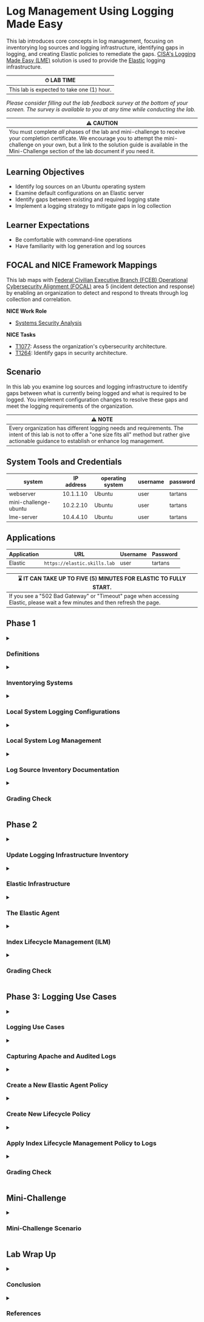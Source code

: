 # Log Management Using Logging Made Easy

This lab introduces core concepts in log management, focusing on inventorying log sources and logging infrastructure, identifying gaps in logging, and creating Elastic policies to remediate the gaps. <a href="https://www.cisa.gov/resources-tools/services/logging-made-easy" target="_blank">CISA's Logging Made Easy (LME)</a> solution is used to provide the <a href="https://www.elastic.co/" target="_blank">Elastic</a> logging infrastructure.

| &#9201; LAB TIME |
|---|
| This lab is expected to take one (1) hour. |

*Please consider filling out the lab feedback survey at the bottom of your screen. The survey is available to you at any time while conducting the lab.*

| &#9888; CAUTION |
|---|
| You must complete _all_ phases of the lab and mini-challenge to receive your completion certificate. We encourage you to attempt the mini-challenge on your own, but a link to the solution guide is available in the Mini-Challenge section of the lab document if you need it. |

## Learning Objectives
- Identify log sources on an Ubuntu operating system
- Examine default configurations on an Elastic server
- Identify gaps between existing and required logging state
- Implement a logging strategy to mitigate gaps in log collection

## Learner Expectations
- Be comfortable with command-line operations
- Have familiarity with log generation and log sources

## FOCAL and NICE Framework Mappings
This lab maps with <a href="https://www.cisa.gov/resources-tools/resources/federal-civilian-executive-branch-fceb-operational-cybersecurity-alignment-focal-plan" target="_blank">Federal Civilian Executive Branch (FCEB) Operational Cybersecurity Alignment (FOCAL)</a> area 5 (incident detection and response) by enabling an organization to detect and respond to threats through log collection and correlation.

**NICE Work Role**
- <a href="https://niccs.cisa.gov/workforce-development/nice-framework" target="_blank">Systems Security Analysis</a>

**NICE Tasks**
- <a href="https://niccs.cisa.gov/workforce-development/nice-framework" target="_blank">T1077</a>: Assess the organization's cybersecurity architecture.
- <a href="https://niccs.cisa.gov/workforce-development/nice-framework" target="_blank">T1264</a>: Identify gaps in security architecture.

<!-- cut -->

## Scenario
In this lab you examine log sources and logging infrastructure to identify gaps between what is currently being logged and what is required to be logged. You implement configuration changes to resolve these gaps and meet the logging requirements of the organization.

| &#9888; NOTE |
|---|
| Every organization has different logging needs and requirements. The intent of this lab is not to offer a "one size fits all" method but rather give actionable guidance to establish or enhance log management. |

## System Tools and Credentials

| system | IP address | operating system |  username | password |
|--------|---------|-----------|----------| ----- |
| webserver | 10.1.1.10 | Ubuntu | user | tartans|
| mini-challenge-ubuntu | 10.2.2.10 | Ubuntu | user | tartans |
| lme-server | 10.4.4.10 | Ubuntu | user | tartans |

## Applications
| Application | URL | Username | Password |
| --- | --- | --- | --- |
| Elastic | `https://elastic.skills.lab` | user | tartans |

| &#8987; IT CAN TAKE UP TO FIVE (5) MINUTES FOR ELASTIC TO FULLY START. |
| --- |
| If you see a "502 Bad Gateway" or "Timeout" page when accessing Elastic, please wait a few minutes and then refresh the page. |

## Phase 1

<details>
<summary>
<h3>Definitions</h3>
</summary>
<p>

- **Log** - a record of events occurring within an organization's computing assets, including physical and virtual platforms, networks, services, and cloud environments. [3]
- **Log Management** - a process for generating, transmitting, storing, accessing, and disposing of log data. [3]
- **Log Source** - a computing asset, such as an operating system, container, application, etc., capable of generating cybersecurity log entries. [3]
- **Log Type** - a description of the purpose and format of the log data.

</p>
</details>

<details>
<summary>
<h3>Inventorying Systems</h3>
</summary>
<p>

1. Open the `webserver` console.

2. (**Webserver**) Open a Terminal by clicking on the Terminal shortcut in the left launcher.

    ![Screenshot of the Ubuntu Desktop launcher. The terminal icon is outlined in orange](./img/Elastic-ClickOnTerminal.png)

3. (**Webserver**, **Terminal**) Since nothing beyond the operating system (Ubuntu) is known, gather some preliminary information to learn more about the system. Do this by typing the following commands and pressing <kbd>Enter</kbd>, one at a time:

    ```bash
    hostname

    hostname -I | awk '{print $1}'

    lsb_release -d

    uname -r
    ```

    Command Breakdown:
    - `hostname` - Prints (displays) the name of the system in the Terminal.
    - `hostname -I | awk '{print $1}'` - The first part of the command, `hostname -I`, returns all IP addresses assigned to the system. The output of that command is sent to the second part of the command using `|`. The command `awk '{print $1}'` prints (displays) to the Terminal the first field from the previous command.
    - `lsb_release -d` - Prints (displays) to the Terminal specific information about the Linux distribution. The `-d` option provides a description of the currently installed distribution.
    - `uname -r` - The `uname` command is used to print (display) system information. Using the `-r` option shows specifically the current kernel release.


    | &#128204; Leave the terminal open. We use it again in a later step. |
    | ---|

4. (**Webserver**) Open Visual Studio Code by clicking on the Visual Studio Code shortcut in the left launcher.

    ![Screenshot of the Ubuntu Desktop launcher. The Visual Studio Code icon is outlined in orange](./img/PH1-04-ClickOnVSCode.png)

5. (**Webserver**, **Visual Studio Code**) In the Menu bar, click **File** > **New Text File** to open a blank text file. Use this text file to record information about the system.

6. (**Webserver**, **Visual Studio Code**) In the file, click **Select a language**.

    ![Screenshot of Visual Studio Code. A new text file is open and the blue hyperlink to "Select a language" is outlined in orange](./img/PH1-06-SelectLanguage.png)

7. (**Webserver**, **Visual Studio Code**) In the Search box, locate **Markdown** and click on it to select.

    ![Screenshot of Visual Studio Code search bar. The text "mark" has been entered to filter results. The filtered result "Markdown (markdown)" is outlined in orange](./img/PH1-07-SelectMarkdown.png)

| &#128736; WHAT IS MARKDOWN? |
|---|
| Markdown is a lightweight markup language used for formatting text. It is widely used for writing documentation because it is easy to read and easy to write. In fact, this guide is written in Markdown! By using symbols to define formatting it provides a simple way to structure text without the need for formatting tools. |

8. (**Webserver**, **Visual Studio Code**)  Create a log source inventory document by copying the outputs from the Terminal into the Markdown file. This is the start of your documentation of the `webserver` system.

    ```markdown
    # System Information
    - **Hostname**: webserver
    - **IP Address**: 10.1.1.10
    - **OS Version**: Ubuntu 20.04.6 LTS
    - **Kernel Version**: 5.15.0-122-generic
    ```

9. (**Webserver**, **Terminal**) Return to the Terminal window. With basic information about the system documented, begin to examine installed services using `systemctl`. Identify active service units by entering the below command. Enter the sudo password `tartans` when prompted.

    ```bash
    sudo systemctl list-unit-files --type=service
    ```

| &#128736; WHAT IS `systemctl`? |
| --- |
| `systemctl` controls `systemd`. Systemd is a system and service manager for Linux operating systems. |

10. (**Webserver**, **Terminal**) Exit the service units display by pressing <kbd>Ctrl</kbd>+<kbd>c</kbd>.

11. (**Webserver**, **Terminal**) What services are part of a base Ubuntu Desktop installation and which are added? To make the installed services easier to review, run the same `systemctl` command. This time use `>` to redirect the output to a text file named "current-services.txt":

    ```bash
    sudo systemctl list-unit-files --type=service > /home/user/Desktop/current-services.txt
    ```

12. (**Webserver**) Open Firefox by clicking on the Firefox shortcut in the left launcher.

    ![Screenshot of the Ubuntu Desktop launcher. The Firefox icon is outlined in orange](./img/Elastic-ClickOnFirefox.png)

13. (**Webserver**, **Firefox**) Browse to `https://skills.hub/lab/files` or click **Hosted Files** from the Skills Hub landing page.

    ![screenshot of the Hosted Files page in Skills Hub.](./img/PH1-skillshub-filedownload.png)

14. (**Webserver**, **Firefox**) Download the file "fresh-os-services.txt" by clicking the file name.

    | &#129513; The "fresh-os-services.txt" file was created by running the same `systemctl` command on an system that just had Ubuntu installed on it. This provides a baseline of services expected as part of a normal installation. In the following steps, we compare these two files. The differences between the two files highlight what services have been added to the `webserver` system. |
    | --- |

15. (**Webserver**, **Terminal**) Return to the Terminal. Use `mv` to move the downloaded file to the Desktop by entering the command:

    ```bash
    mv /home/user/Downloads/fresh-os-services.txt /home/user/Desktop/
    ```

16. (**Webserver**, **Terminal**) Use `diff` to compare the two files by entering the command:

    ```bash
    diff /home/user/Desktop/fresh-os-services.txt /home/user/Desktop/current-services.txt
    ```

| &#128270; WHAT DOES *THAT* COMMAND DO? |
|---|
| Encountered a command you are not familiar with? Linux systems have a built-in reference manual you can access from the Terminal. Simply type `man` followed by the name of the program, utility, or function you want to look up. For example, `man diff` will open the manual page for `diff` and give you information about the command and available options. Not everything has a manual page, but it is a good place to start whenever you have a question about a command. |

17. (**Webserver**, **Terminal**) Review the output. The `<` and `>` operators show if differing content is in the first file or second file. Here a majority of the differing content is present in the "current-services.txt" file and shows what services have been added. They are Apache, Auditd, and Elastic.

    ```bash
    user@webserver:~$ diff /home/user/Desktop/fresh-os-services.txt /home/user/Desktop/current-services.txt
    7a8,11
    > apache-htcacheclean.service                disabled        enabled
    > apache-htcacheclean@.service               disabled        enabled
    > apache2.service                            enabled         enabled
    > apache2@.service                           disabled        enabled
    14a19
    > auditd.service                             enabled         enabled
    52a58,59
    > elastic-agent.service                      enabled         enabled
    > ElasticEndpoint.service                    enabled         enabled
    242c249
    < 239 unit files listed.
    ---
    > 246 unit files listed.
    ```

18. (**Webserver**, **Visual Studio Code** ) Return to your log source inventory document in Visual Studio Code and add:

    ```markdown
    - **Services**: Apache, Auditd, Elastic Agent
    ```

</p>
</details>

<details>
<summary>
<h3>Local System Logging Configurations</h3>
</summary>
<p>

1. (**Webserver**, **Terminal**) Ubuntu uses `rsyslog` for local system logging. Return to the Terminal window and examine the current logging configuration by entering the command:

    ```bash
    cat -n /etc/rsyslog.conf
    ```

| &#128270; INFORMATION |
| --- |
| The `cat` command is short for concatenate. It is a Linux command used for displaying the contents of a file. Adding `-n` or `--number` to the `cat` command will number all output lines. We use it here to make any referenced configurations easier to locate. |

2. (**Webserver**, **Terminal**) Examining the output, take note of the following:
    - There are no configurations in the file for sending the logs to a remote syslog server.
    - On line 6 the comment directs us to `/etc/rsyslog.d/50-default.conf` for the default logging configurations.
    - On line 59 the configuration tells us that the files in `/etc/rsyslog.d/` are included in the `rsyslog` configuration.

    ```conf
    1	# /etc/rsyslog.conf configuration file for rsyslog
    2	#
    3	# For more information install rsyslog-doc and see
    4	# /usr/share/doc/rsyslog-doc/html/configuration/index.html
    5	#
    6	# Default logging rules can be found in /etc/rsyslog.d/50-default.conf
    7
    8
    9	#################
    10	#### MODULES ####
    11	#################
    12
    13	module(load="imuxsock") # provides support for local system logging
    14	#module(load="immark")  # provides --MARK-- message capability
    15
    16	# provides UDP syslog reception
    17	#module(load="imudp")
    18	#input(type="imudp" port="514")
    19
    20	# provides TCP syslog reception
    21	#module(load="imtcp")
    22	#input(type="imtcp" port="514")
    23
    24	# provides kernel logging support and enable non-kernel klog messages
    25	module(load="imklog" permitnonkernelfacility="on")
    26
    27	###########################
    28	#### GLOBAL DIRECTIVES ####
    29	###########################
    30
    31	#
    32	# Use traditional timestamp format.
    33	# To enable high precision timestamps, comment out the following line.
    34	#
    35	$ActionFileDefaultTemplate RSYSLOG_TraditionalFileFormat
    36
    37	# Filter duplicated messages
    38	$RepeatedMsgReduction on
    39
    40	#
    41	# Set the default permissions for all log files.
    42	#
    43	$FileOwner syslog
    44	$FileGroup adm
    45	$FileCreateMode 0640
    46	$DirCreateMode 0755
    47	$Umask 0022
    48	$PrivDropToUser syslog
    49	$PrivDropToGroup syslog
    50
    51	#
    52	# Where to place spool and state files
    53	#
    54	$WorkDirectory /var/spool/rsyslog
    55
    56	#
    57	# Include all config files in /etc/rsyslog.d/
    58	#
    59	$IncludeConfig /etc/rsyslog.d/*.conf
    ```

3. (**Webserver**, **Terminal**) Examine the default logging configuration file by entering the command:

    ```bash
    cat -n /etc/rsyslog.d/50-default.conf
    ```

4. (**Webserver**, **Terminal**) Examining the output, take note of:
    - Line 8, 9, 12, 14, and 23: For the logging enabled, the logs are sending to `/var/log/`. This is the default logging location for Ubuntu. Logs are not stored in another directory based on this configuration.
    - Lines that begin with `#` are commented out meaning those configurations are not currently active in this configuration file.

    ```conf
    1	#  Default rules for rsyslog.
    2	#
    3	#			For more information see rsyslog.conf(5) and /etc/rsyslog.conf
    4
    5	#
    6	# First some standard log files.  Log by facility.
    7	#
    8	auth,authpriv.*			/var/log/auth.log
    9	*.*;auth,authpriv.none		-/var/log/syslog
    10	#cron.*				/var/log/cron.log
    11	#daemon.*			-/var/log/daemon.log
    12	kern.*				-/var/log/kern.log
    13	#lpr.*				-/var/log/lpr.log
    14	mail.*				-/var/log/mail.log
    15	#user.*				-/var/log/user.log
    16
    17	#
    18	# Logging for the mail system.  Split it up so that
    19	# it is easy to write scripts to parse these files.
    20	#
    21	#mail.info			-/var/log/mail.info
    22	#mail.warn			-/var/log/mail.warn
    23	mail.err			/var/log/mail.err
    24
    25	#
    26	# Some "catch-all" log files.
    27	#
    28	#*.=debug;\
    29	#	auth,authpriv.none;\
    30	#	news.none;mail.none	-/var/log/debug
    31	#*.=info;*.=notice;*.=warn;\
    32	#	auth,authpriv.none;\
    33	#	cron,daemon.none;\
    34	#	mail,news.none		-/var/log/messages
    35
    36	#
    37	# Emergencies are sent to everybody logged in.
    38	#
    39	*.emerg				:omusrmsg:*
    40
    41	#
    42	# I like to have messages displayed on the console, but only on a virtual
    43	# console I usually leave idle.
    44	#
    45	#daemon,mail.*;\
    46	#	news.=crit;news.=err;news.=notice;\
    47	#	*.=debug;*.=info;\
    48	#	*.=notice;*.=warn	/dev/tty8
    ```

5. (**Webserver**, **Terminal**) Navigate to the `rsyslog.d` directory by entering the command:

    ```bash
    cd /etc/rsyslog.d/
    ```

6. (**Webserver**, **Terminal**) Check for additional syslog configuration files by using `ls` to list the contents of the directory.

    ```bash
    user@webserver:/etc/rsyslog.d$ ls
    20-ufw.conf  50-default.conf
    ```

7. (**Webserver**, **Terminal**) There are two configuration files in the directory. You examined `50-default.conf`. Now, open the `20-ufw.conf` configuration file by entering the command:

    ```bash
    cat -n 20-ufw.conf
    ```

8. (**Webserver**, **Terminal**) Only line 2 is uncommented. Any kernel messages that contain "UFW" are sent to `/var/log/ufw.log`.

    ```conf
    1	# Log kernel generated UFW log messages to file
    2	:msg,contains,"[UFW " /var/log/ufw.log
    3
    4	# Uncomment the following to stop logging anything that matches the last rule.
    5	# Doing this will stop logging kernel generated UFW log messages to the file
    6	# normally containing kern.* messages (eg, /var/log/kern.log)
    7	#& stop
    ```

| &#128270; WHAT IS UFW? |
|---|
| Uncomplicated Firewall (UFW) is a user-friendly command-line interface for managing iptables firewall rules on Linux systems. It simplifies the process of configuring a system firewall to manage network traffic, enhancing system security. |

9. (**Webserver**, **Terminal**) Navigate to the default Ubuntu logs directory by entering the command:

    ```bash
    cd /var/log/
    ```

10. (**Webserver**, **Terminal**) Use the `ls` command to list the directories and files present in the `/var/log/` directory. Multiple logs are listed. Below is a list of notable logs. Take a few minutes to research logs you are not familiar with. Focus on what process creates the logs and what information the logs contain.

| Name | Description |
| --- | --- |
| apache2 directory | Contains Apache web server logs |
| audit directory | Contains Auditd logs |
| auth.log | Tracks authentication events (logins, `sudo` usage, SSH authentication attempts) |
| kern.log | Detailed messages from the Ubuntu Linux kernel |
| syslog | The system log containing messages on system services and daemons |

</p>
</details>

<details>
<summary>
<h3>Local System Log Management</h3>
</summary>
<p>

Log files consume disk space. To prevent storage from filling to capacity, local system logs must be managed. Logrotate is a utility that automates the local management of log files by rotating, compressing, and deleting log files. We will be examining the configurations that control these actions to understand the log management taking place on the local system.

1. (**Webserver**, **Terminal**) Check the global log rotation configuration using the command:

    ```bash
    cat -n /etc/logrotate.conf
    ```

2. (**Webserver**, **Terminal**) Examining the output, take note of the following:
    - Line 3: Log files are rotated weekly.
    - Line 10: Keep four (4) rotated log files. Since rotation is weekly, this keeps about four (4) weeks' worth of logs.
    - Line 22: Package log rotation configuration files are placed in `/etc/logrotate.d`.

    ```conf
    1	# see "man logrotate" for details
    2	# rotate log files weekly
    3	weekly
    4
    5	# use the adm group by default, since this is the owning group
    6	# of /var/log/syslog.
    7	su root adm
    8
    9	# keep 4 weeks worth of backlogs
    10	rotate 4
    11
    12	# create new (empty) log files after rotating old ones
    13	create
    14
    15	# use date as a suffix of the rotated file
    16	#dateext
    17
    18	# uncomment this if you want your log files compressed
    19	#compress
    20
    21	# packages drop log rotation information into this directory
    22	include /etc/logrotate.d
    23
    24	# system-specific logs may be also be configured here.
    ```

3. (**Webserver**, **Terminal**) Change to the logrotate configuration directory (`logrotate.d`) using the command:

    ```bash
    cd /etc/logrotate.d
    ```

4. (**Webserver**, **Terminal**) List the directory contents using the `ls` command. These are configuration files used by logrotate to manage the rotation of specific log files for individual services or packages.

    ```bash
    user@webserver:/etc/logrotate.d$ ls
    alternatives  bootlog      ppp                ubuntu-pro-client
    apache2       btmp         rsyslog            ufw
    apport        cups-daemon  samba              unattended-upgrades
    apt           dpkg         speech-dispatcher  wtmp
    ```

5. (**Webserver**, **Terminal**) Check the log rotation configurations of `apache` by entering the command:

    ```bash
    cat -n apache2
    ```

6. (**Webserver**, **Terminal**) These are the configurations specific to `apache`. Examining the output, take note of the following:
    - Line 1: This configuration file handles any files that end in ".log" in the `/var/log/apache2/` directory.
    - Line 2: Rotate logs once per day.
    - Line 4: Keep 14 log files. After 14, the oldest log file(s) are deleted.
    - Line 5: Compress logs files after they are rotated.
    - Line 6: The compression is delayed meaning the current active log and the most recently rotated log both remain uncompressed. Logs after this are compressed.

    ```conf
    1	/var/log/apache2/*.log {
    2		daily
    3		missingok
    4		rotate 14
    5		compress
    6		delaycompress
    7		notifempty
    8		create 640 root adm
    9		sharedscripts
    10		postrotate
    11	                if invoke-rc.d apache2 status > /dev/null 2>&1; then \
    12	                    invoke-rc.d apache2 reload > /dev/null 2>&1; \
    13	                fi;
    14		endscript
    15		prerotate
    16			if [ -d /etc/logrotate.d/httpd-prerotate ]; then \
    17				run-parts /etc/logrotate.d/httpd-prerotate; \
    18			fi; \
    19		endscript
    20	}
    ```

7. (**Webserver**, **Terminal**) Check the log rotation configurations of `rsyslog` by entering the command:

    ```bash
    cat -n /etc/logrotate.d/rsyslog
    ```

8. (**Webserver**, **Terminal**) These are the configurations specific to `rsyslog`. Examine the output and take note of the following:
    - The configuration on lines 2-12 applies to `/var/log/syslog`.
        - Some notable differences from the global logrotate configuration are that the logs are rotated daily and 7 rotated log files are kept.
    - The configurations on lines 26-37 apply to the other logs managed by `rsyslog`.

    ```conf
    1	/var/log/syslog
    2	{
    3		rotate 7
    4		daily
    5		missingok
    6		notifempty
    7		delaycompress
    8		compress
    9		postrotate
    10			/usr/lib/rsyslog/rsyslog-rotate
    11		endscript
    12	}
    13
    14	/var/log/mail.info
    15	/var/log/mail.warn
    16	/var/log/mail.err
    17	/var/log/mail.log
    18	/var/log/daemon.log
    19	/var/log/kern.log
    20	/var/log/auth.log
    21	/var/log/user.log
    22	/var/log/lpr.log
    23	/var/log/cron.log
    24	/var/log/debug
    25	/var/log/messages
    26	{
    27		rotate 4
    28		weekly
    29		missingok
    30		notifempty
    31		compress
    32		delaycompress
    33		sharedscripts
    34		postrotate
    35			/usr/lib/rsyslog/rsyslog-rotate
    36		endscript
    37	}
    ```

9. (**Webserver**, **Terminal**) Recall that Auditd is installed on the system, but there is not a log rotation configuration file for it. This is because Auditd log rotation is handled by the agent. Open the `auditd.conf` file by entering the below command. Enter the sudo password `tartans` when prompted.

    ```bash
    sudo cat -n /etc/audit/auditd.conf
    ```

10. (**Webserver**, **Terminal**) Examine the output and take note of the following:
    - Line 7: The Log file for Auditd is located at `/var/log/audit/audit.log`
    - Line 12: The `max_log_file` is eight (8) megabytes. When a log file reaches this maximum, `max_log_file_action` is triggered.
    - Line 19: The `max_log_file_action` is set to "ROTATE". When the action is triggered, the logs will be rotated.
    - Line 13: The `num_logs` is set to five (5). This is the number of log files to keep when the `max_log_file_action` is triggered.

    ```conf
    1	#
    2	# This file controls the configuration of the audit daemon
    3	#
    4
    5	local_events = yes
    6	write_logs = yes
    7	log_file = /var/log/audit/audit.log
    8	log_group = adm
    9	log_format = RAW
    10	flush = INCREMENTAL_ASYNC
    11	freq = 50
    12	max_log_file = 8
    13	num_logs = 5
    14	priority_boost = 4
    15	disp_qos = lossy
    16	dispatcher = /sbin/audispd
    17	name_format = NONE
    18	##name = mydomain
    19	max_log_file_action = ROTATE
    20	space_left = 75
    21	space_left_action = SYSLOG
    22	verify_email = yes
    23	action_mail_acct = root
    24	admin_space_left = 50
    25	admin_space_left_action = SUSPEND
    26	disk_full_action = SUSPEND
    27	disk_error_action = SUSPEND
    28	use_libwrap = yes
    29	##tcp_listen_port = 60
    30	tcp_listen_queue = 5
    31	tcp_max_per_addr = 1
    32	##tcp_client_ports = 1024-65535
    33	tcp_client_max_idle = 0
    34	enable_krb5 = no
    35	krb5_principal = auditd
    36	##krb5_key_file = /etc/audit/audit.key
    37	distribute_network = no
    ```

| &#9888; WHAT ABOUT THE ELASTIC AGENT? |
| --- |
| The Elastic Agent was installed using Fleet. This allowed it to have immediate access to the Elastic server. Log files from the Elastic Agent are sent to the Fleet Server where they can be viewed. The log files also provide information about the health of the agent allowing agents in an unhealthy state to be quickly identified. While log files for the Elastic Agent do exist locally, the recommended way to view Elastic Agent logs is within Fleet. |

</p>
</details>

<details>
<summary>
<h3>Log Source Inventory Documentation</h3>
</summary>
<p>

(**Webserver**, **Visual Studio Code** ) Return to your log source inventory document in Visual Studio Code and add the log sources information:

```markdown
## Log Sources:

| Log Source | Log Type | Log File Location | Local Retention Policy |
| --- | --- | --- | --- |
| Application Logs | Access Logs | `/var/log/apache2/access.log` | 14 days |
| Application Logs | Error Logs | `/var/log/apache2/error.log` | 14 days |
| Security Logs | Audit Logs | `/var/log/audit/audit.log` | Variable |
| Authentication Logs | Authentication logs | `var/log/auth.log` | 28 days |
| Kernel Logs | Kernel Events | `/var/log/kern.log` | 28 days |
| System Logs | Syslog | ` /var/log/syslog` | 7 days |
```

Documenting information you identified about the `webserver` system makes it easier to reference later when you meet with stakeholders to discuss logging requirements. Your log source inventory document should now look like the following:

```markdown
# System Information
- **Hostname**: webserver
- **IP Address**: 10.1.1.10
- **OS Version**: Ubuntu 20.04.6 LTS
- **Kernel Version**: 5.15.0-122-generic
- **Services**: Apache, Auditd, Elastic Agent

## Log Sources:

| Log Source | Log Type | Log File Location | Local Retention Policy |
| --- | --- | --- | --- |
| Application Logs | Access Logs | `/var/log/apache2/access.log` | 14 days |
| Application Logs | Error Logs | `/var/log/apache2/error.log` | 14 days |
| Security Logs | Audit Logs | `/var/log/audit/audit.log` | Variable |
| Authentication Logs | Authentication logs | `var/log/auth.log` | 28 days |
| Kernel Logs | Kernel Events | `/var/log/kern.log` | 28 days |
| System Logs | Syslog | ` /var/log/syslog` | 7 days |
```

</p>
</details>

<details>
<summary>
<h3>Grading Check</h3>
</summary>
<p>

1. (**Webserver**, **Firefox**) Browse to `https://skills.hub/lab/tasks` or click **Tasks** from the Skills Hub landing page.

2. (**Webserver**, **Firefox**, **Skills Hub Tasks**) Review the two (2) task knowledge check questions.
    - **Knowledge Check 1**: Which log file tracks logins, SSH authentication attempts, and use of sudo?
    - **Knowledge Check 2**: Multiple Choice - What is log management?

3. (**Webserver**, **Firefox**, **Skills Hub Tasks**) Type your answers in the submission fields and click **Submit** to check your answers.

4. (**Webserver**, **Firefox**, **Skills Hub Grading Results**) A correct answer provides a "Result" token. Copy this eight (8) character hex token into the corresponding question submission field to receive credit.

*Complete all Phase 1 tasks before moving on to Phase 2.*

</p>
</details>

## Phase 2

<details>
<summary>
<h3>Update Logging Infrastructure Inventory</h3>
</summary>
<p>

Logging infrastructure encompasses the hardware, software, systems, services, and networks used to receive, store, analyze, and dispose of log data generated by the log sources. The core of the logging infrastructure in this environment is <a href="https://www.cisa.gov/resources-tools/services/logging-made-easy" target="_blank">CISA's Logging Made Easy (LME)</a> platform. It is a no cost, open source platform designed to help small to medium-sized organizations secure their infrastructure. It does this by centralizing log collection, enhancing threat detection, and enabling real-time alerting. At its core LME runs Elastic. During installation, Ansible is used to install Elasticsearch, Kibana, ElastAlert, and Wazuh as containers on an Ubuntu server. This automation reduces the amount of user interaction required to get the service running.

Document the logging infrastructure by finding the same system information you found for the log sources. This has already been completed so you can focus on additional inventory tasks. Open a new Markdown file in Visual Studio Code and copy the content below to start your logging infrastructure inventory document.

```markdown
# System Information
- **Hostname**: lme-server
- **IP Address**: 10.4.4.10
- **OS Version**: Ubuntu 22.04.5 LTS
- **Kernel Version**: 5.15.0-131-generic
- **Services**: Elastic Agent, Elasticsearch, Elastalert, Wazuh, Kibana, FleetServer
```

</p>
</details>

<details>
<summary>
<h3>Elastic Infrastructure</h3>
</summary>
<p>

1. If not still open, connect to the `webserver` console.

2. (**Webserver**) Open Firefox by clicking on the Firefox shortcut in the left launcher.

    ![Screenshot of the Ubuntu Desktop launcher. The Firefox icon is outlined in orange](./img/Elastic-ClickOnFirefox.png)

3. (**Webserver**, **Firefox**) Enter the URL `https://elastic.skills.hub`.

4. (**Webserver**, **Firefox**) Enter the username `user` and password `tartans` to connect to Elastic.

    ![Screenshot of the Elastic Login page. The text "Welcome to Elastic" is displayed below the Elastic logo. The username field is populated with "user" and the password field with "tartans". A blue log in button is in the lower left.](./img/Elastic-Login.png)

5. (**Webserver**, **Firefox**, **Elastic**) In the upper left, click &#9776; to open a menu.

    ![Screenshot of the Elastic homepage focused on the upper left quadrant. The hamburger menu icon (three stacked horizontal lines) is highlighted in orange.](./img/Elastic-HamburgerMenu.png)

6. (**Webserver**, **Firefox**, **Elastic**) In the left menu, expand **Management** and click **Dev Tools**.

    ![Screenshot of the Elastic menu. The words Dev Tools is highlighted in orange.](./img/Elastic-Mgmt-DevTools.png)

7. (**Webserver**, **Firefox**, **Elastic**) If not selected, click **Console**.

    ![Screenshot of the Elastic Console menu. The word Console is highlighted in orange.](./img/PH2-EI-07.png)

8. (**Webserver**, **Firefox**, **Elastic**, **Console**) Delete the welcome text and example commands from the Console.

    ![Animated screenshot of the Elastic Dev Tools Console. The example text is being highlighted and deleted.](./img/PH2-EI-08.gif)

9. (**Webserver**, **Firefox**, **Elastic**, **Console**) Gather more information about the Elastic node by entering the command:

    ```bash
    GET /_nodes
    ```

10. (**Webserver**, **Firefox**, **Elastic**, **Console**) Click &#9655; to send the request and run the command.

    ![Screenshot of the Elastic Dev Tools Console. The "Click to send request" button is highlighted in orange.](./img/PH2-EI-10.png)

11. (**Webserver**, **Firefox**, **Elastic**, **Console**) This command returns all attributes and settings for the Elastic cluster nodes. Some key points to focus on are:
    - Line 3: There is only a single node in this cluster.
    - Line 7: "LME" is the cluster name.
    - Line 10: "lme-elasticsearch" is the node name.

    ```text
    1  {
    2    "_nodes": {
    3      "total": 1,
    4      "successful": 1,
    5      "failed": 0
    6    },
    7    "cluster_name": "LME",
    8    "nodes": {
    9      "dAEWTsESQiGUV0480LkdWg": {
    10       "name": "lme-elasticsearch",
    ...
    ```

12. (**Webserver**, **Visual Studio Code**) Add the Elastic infrastructure information to your Markdown file.

    ```markdown
    ## Elastic Information
    - **Cluster Name**: LME
    - **Number of Nodes**: 1
    - **Node Name(s)**: lme-elasticsearch
    ```

</p>
</details>

<details>
<summary>
<h3>The Elastic Agent</h3>
</summary>
<p>

The preferred method of ingesting logs into Elastic is using the Elastic Agent. One of the advantages of this method is the ability to manage multiple agents by using Elastic Fleet. This provides a single place to quickly check agent status and push updates.

1. (**Webserver**) If still connected to the Elastic interface, proceed to Step 4. If not, Open Firefox by clicking on the Firefox shortcut in the left launcher.

    ![Screenshot of the Ubuntu Desktop launcher. The Firefox icon is outlined in orange](./img/Elastic-ClickOnFirefox.png)

2. (**Webserver**, **Firefox**) Enter the URL `https://elastic.skills.hub`.

3. (**Webserver**, **Firefox**) Enter the username `user` and password `tartans` to connect to Elastic.

    ![Screenshot of the Elastic Login page. The text "Welcome to Elastic" is displayed below the Elastic logo. The username field is populated with "user" and the password field with "tartans". A blue log in button is in the lower left.](./img/Elastic-Login.png)

4. (**Webserver**, **Firefox**, **Elastic**) In the upper left, click &#9776; to open a menu.

    ![Screenshot of the Elastic homepage focused on the upper left quadrant. The hamburger menu icon (three stacked horizontal lines) is highlighted in orange.](./img/Elastic-HamburgerMenu.png)

5. (**Webserver**, **Firefox**, **Elastic**) In the left menu, expand **Management** and click **Fleet**.

    ![Screenshot of the Elastic menu. The word Fleet is highlighted in orange.](./img/Elastic-Mgmt-Fleet.png)

6. (**Webserver**, **Firefox**, **Elastic**, **Fleet**) Click **Add agent**.

    ![Screenshot of the Elastic menu. A blue button on the right side with the text Add agent is highlighted in orange.](./img/PH2-EA-06.png)

7. (**Webserver**, **Firefox**, **Elastic**, **Fleet**) In the "Add agent" menu, scroll down to Step 3 "Install Elastic Agent on your host." Examine the configurations for installing the Elastic Agent on a Linux Tar system.

    ```bash
    curl -L -O https://artifacts.elastic.co/downloads/beats/elastic-agent/elastic-agent-8.15.3-linux-x86_64.tar.gz
    tar xzvf elastic-agent-8.15.3-linux-x86_64.tar.gz
    cd elastic-agent-8.15.3-linux-x86_64
    sudo ./elastic-agent install --url=https://10.4.4.10:8220 --enrollment-token=NlRENzY1VUJVenhjWUVGOXBNYkc6NG5IOHVmSXhTZ09QVlJJdWF5RGpCUQ==
    ```

    Elastic uses a short-term enrollment token to allow an agent to communicate with Kibana as it installs. After establishing communication, an API key is exchanged allowing the agent to communicate with the Fleet Server, Elasticsearch, and Kibana. These API keys can be revoked at any time. Communication between the Elastic Agent and logging infrastructure is encrypted using Transport Layer Security (TLS). Recall when completing the log source inventory that the Elastic Agent had already been installed on the `webserver` system.

8. (**Webserver**, **Firefox**, **Elastic**, **Fleet**) Click **Close** to exit the "Add agent" menu.

    ![Screenshot of the Add agent menu. The word Close is highlighted in orange.](./img/PH2-EA-08.png)

9. (**Webserver**, **Firefox**, **Elastic**, **Fleet**) If not currently selected, click **Agents** to view currently installed Elastic Agents.

10. (**Webserver**, **Firefox**, **Elastic**, **Fleet**) Click **webserver**.

    ![Screenshot of the Fleet Agents menu. The host webserver is highlighted in orange.](./img/PH2-EA-10.png)

11. (**Webserver**, **Firefox**, **Elastic**, **Fleet**, **webserver**) In the "Overview" column, key information about the Elastic Agent installed on `webserver` is displayed. In the "Integrations" column, the integrations currently added to the Elastic Agent are displayed.

    ![Screenshot showing the agent details of the Elastic agent installed on the webserver system.](./img/PH2-EA-11.png)

| &#128736; WHAT ARE ELASTIC INTEGRATIONS? |
| --- |
| Elastic Integrations are pre-built packages that can be added to the Elastic Agent. Integrations are often targeted at particular software or tools. Adding Integrations to the Elastic Agent allows for logs from different sources and even different log formats to be easily forwarded to Elastic. |

12. (**Webserver**, **Firefox**, **Elastic**, **Fleet**, **websever**) Click the **system-1** integration. (Click the text directly)

    ![Screenshot of the webserver Elastic Agent details page. On the right side the "system-1" integration is highlighted in orange.](./img/PH2-EA-12.png)

13. (**Webserver**, **Firefox**, **Elastic**, **Fleet**, **webserver**, **System integration**) Scroll down to the "Collect logs from System instances" section.

    ![A screenshot from the system integration. Filepaths are displayed showing the system auth and system syslog that are being collected by the integration.](./img/PH2-EA-13.png)

14. (**Webserver**, **Firefox**, **Elastic**, **Fleet**, **webserver**, **System integration**) Currently the system integration is collecting the following logs:
    - `/var/log/auth.log*`
    - `/var/log/secure*`
    - `/var/log/messages*`
    - `/var/log/syslog*`
    - `/var/log/system*`

    Recall from your log source inventory that additional notable log sources (Apache and Auditd) are present on the system. These logs, not being captured by the Elastic Agent, identify a gap. We address this gap in Phase 3 of the lab.

    | &#128270; WAIT, I DON'T SEE SOME OF THOSE LOGS ON MY SYSTEM? |
    | --- |
    | You might have noted `/var/log/system*` and `/var/log/secure*` as collection paths configured in the Elastic agent, but not present on your system. The Elastic system integration is configured to capture system logs from a variety of different Linux systems by default. In this lab the system you are examining is Ubuntu, a Debian-based Linux distribution. Another popular Linux distribution is Red Hat. These two log source paths are specific to Red Hat Linux distributions, which is why they are not present on your system. <br><br>Ubuntu had previously used `/var/log/messages*` but now those logs are sent to the syslog log file by default. |

</p>
</details>

<details>
<summary>
<h3>Index Lifecycle Management (ILM)</h3>
</summary>
<p>

The Elastic Agent uses data streams to send data to Elastic. Data streams used for log data follow a naming pattern of `logs-*-*`. These data streams are sent to one or more automatically created indices that hold the log data. Index Lifecycle Management (ILM) is used to manage the indices. This includes maximum size or age for an index and how long data is kept. Elastic automatically creates an Index Lifecycle Management policy named `logs@lifecycle` to manage indices containing log data.

Elastic's Index Lifecycle Management defines five (5) lifecycle phases.

- Hot: The most recent data, which is being actively updated and searched.
- Warm: Data is no longer updated, but the data is still searched.
- Cold: Data is no longer updated and is rarely searched, but needs to be accessible to searches.
- Frozen: Data that is occasionally searched. Often it is data retained as a compliance or policy requirement.
- Delete: The data is no longer required and can be deleted.

ILM controls the flow of indices through these phases. Data does not have to pass through all phases; some ILM policies can be configured to only keep data in the hot tier before deleting. The advantage of these phases is data can be moved from higher performance nodes to those optimized for storage, giving a potential cost savings when logs are required to be retained for a set period of time.

1. (**Webserver**) If still connected to the Elastic interface, proceed to Step 4. If not, Open Firefox by clicking on the Firefox shortcut in the left launcher.

    ![Screenshot of the Ubuntu Desktop launcher. The Firefox icon is outlined in orange](./img/Elastic-ClickOnFirefox.png)

2. (**Webserver**, **Firefox**) Enter the URL `https://elastic.skills.hub`.

3. (**Webserver**, **Firefox**) Enter the username `user` and password `tartans` to connect to Elastic.

    ![Screenshot of the Elastic Login page. The text "Welcome to Elastic" is displayed below the Elastic logo. The username field is populated with "user" and the password field with "tartans". A blue log in button is in the lower left.](./img/Elastic-Login.png)

4. (**Webserver**, **Firefox**, **Elastic**) In the upper left, click &#9776; to open a menu.

    ![Screenshot of the Elastic homepage focused on the upper left quadrant. The hamburger menu icon (three stacked horizontal lines) is highlighted in orange.](./img/Elastic-HamburgerMenu.png)

5. (**Webserver**, **Firefox**, **Elastic**) In the left menu expand **Management** and click **Dev Tools**.

    ![Screenshot of the Elastic menu. The words Dev Tools is highlighted in orange.](./img/Elastic-Mgmt-DevTools.png)

6. (**Webserver**, **Firefox**, **Elastic**) If not selected, click **Console**.

7. (**Webserver**, **Firefox**, **Elastic**, **Console**) View all of the current ILM policies by entering the command:

    ```bash
    GET /_ilm/policy?pretty
    ```

8. (**Webserver**, **Firefox**, **Elastic**, **Console**) Click &#9655; to send the request and run the command.

    ![Screenshot of the Elastic Dev Tools Console. The "Click to send request" button is highlighted in orange.](./img/PH2-ILM-08.png)

9. (**Webserver**, **Firefox**, **Elastic**, **Console**) Over 1600 lines of configuration are returned! Recall that data streams transmit log data from the Elastic Agent to Elastic. Examine the current data streams by entering the command:

    ```bash
    GET /_data_stream?pretty
    ```

10. (**Webserver**, **Firefox**, **Elastic**, **Console**) Click &#9655; to send the request and run the command.

    ![Screenshot of the Elastic Dev Tools Console. The "Click to send request" button is highlighted in orange.](./img/PH2-ILM-10.png)

11. (**Webserver**, **Firefox**, **Elastic**, **Console**) In the results data streams containing "logs" in their name are associated with an ILM policy named "logs". Examine this policy by entering the command:

    ```bash
    GET /_ilm/policy/logs?pretty
    ```

12. (**Webserver**, **Firefox**, **Elastic**, **Console**) Click &#9655; to send the request and run the command.

    ![Screenshot of the Elastic Dev Tools Console. The "Click to send request" button is highlighted in orange.](./img/PH2-ILM-12.png)

13. (**Webserver**, **Firefox**, **Elastic**, **Console**) In the results, the "logs" ILM policy holds log data in the Hot phase (Line 7). It does not cycle to any other phase and is not deleted. Indices "rollover" (a new index is created) when an index is older than 30 days or has reached a size of 50 GB (Lines 10-12).

    ```json
    1  {
    2  "logs": {
    3      "version": 1,
    4      "modified_date": "2025-02-17T19:57:41.007Z",
    5      "policy": {
    6      "phases": {
    7          "hot": {
    8          "min_age": "0ms",
    9          "actions": {
    10             "rollover": {
    11             "max_age": "30d",
    12             "max_primary_shard_size": "50gb"
    ```

14. (**Webserver**, **Visual Studio Code**) Add the Elastic index retention information to your Markdown file.

    ```markdown
    ## Index Retention

    | ILM Policy Name | Applies to Index Templates | Phase(s) Defined | Retention Period | Notes |
    | --- | --- | --- | --- | --- |
    | logs | logs-*    | hot | Indefinite | Rolled at 30 days or size 50GB |
    ```

</p>
</details>

<details>
<summary>
<h3>Grading Check</h3>
</summary>
<p>

1. (**Webserver**, **Firefox**) Browse to `https://skills.hub/lab/tasks` or click **Tasks** from the Skills Hub landing page.

2. (**Webserver**, **Firefox**, **Skills Hub Tasks**) Review the two (2) task knowledge check questions.
    - **Knowledge Check 3**: How many Elastic agents are installed and enrolled in Fleet?
    - **Knowledge Check 4**: Which ILM phase typically holds data that is occasionally searched and is often retained for compliance or policy reasons?

3. (**Webserver**, **Firefox**, **Skills Hub Tasks**) Type your answers in the submission fields and click **Submit** to check your answers.

4. (**Webserver**, **Firefox**, **Skills Hub Grading Results**)  A successful configuration check will provide a "Result" token. Copy this eight (8) character hex token into the corresponding question submission field to receive credit.

*Complete all Phase 2 tasks before moving on to Phase 3.*

</p>
</details>

## Phase 3: Logging Use Cases

<details>
<summary>
<h3>Logging Use Cases</h3>
</summary>
<p>

You identified log sources and how logs are captured by the logging infrastructure. Now you must review why you are collecting logs. Some common reasons for collecting logs are compliance requirements and to enable threat detection and threat hunting.

Working with stakeholders and system owners, review log sources and determine which logs need to be captured and how long they should be retained. Collaboratively create a plan to mitigate identified gaps.

| &#129513; WHY NOT CAPTURE IT ALL? |
| --- |
| There is a temptation to capture everything in `/var/log/` so nothing is missed. Consider the implications of this; not every log generated has significant troubleshooting or security value. Sending these logs to a central logging platform means more processing required to handle the number of events per second, requiring more storage, and more events that have to be reviewed. This last point can have serious consequences; more alerts can lead to alert fatigue, increasing the possibility of missing a significant alert. |

**Required End Logging State**
After meeting with stakeholders, the following requirements were identified:
- Logs from Apache and Auditd need to be captured by Elastic.
- Additional web servers are going to be added in the future. Logging needs to be the same on each one.
- Logs should be kept for 90 days before being deleted.
- Logs that are newer than 30 days are accessed frequently.

</p>
</details>

<details>
<summary>
<h3>Capturing Apache and Audited Logs</h3>
</summary>
<p>

1. (**Webserver**) If still connected to the Elastic interface, proceed to Step 4. If not, Open Firefox by clicking on the Firefox shortcut in the left launcher.

    ![Screenshot of the Ubuntu Desktop launcher. The Firefox icon is outlined in orange.](./img/Elastic-ClickOnFirefox.png)

2. (**Webserver**, **Firefox**) Enter the URL `https://elastic.skills.hub`

3. (**Webserver**, **Firefox**) Enter the username `user` and password `tartans` to connect to Elastic.

    ![Screenshot of the Elastic Login page. The text "Welcome to Elastic" is displayed below the Elastic logo. The username field is populated with "user" and the password field with "tartans". A blue log in button is in the lower left.](./img/Elastic-Login.png)

4. (**Webserver**, **Firefox**, **Elastic**) In the upper left, click &#9776; to open a menu.

    ![Screenshot of the Elastic homepage focused on the upper left quadrant. The hamburger menu icon (three stacked horizontal lines) is highlighted in orange.](./img/Elastic-HamburgerMenu.png)

5. (**Webserver**, **Firefox**, **Elastic**) In the left menu, expand **Management** and click **Integrations**.

    ![Screenshot of the Elastic menu. The word Integrations is highlighted in orange.](./img/Elastic-Mgmt-Integrations.png)

6. (**Webserver**, **Firefox**, **Elastic**, **Integrations**) Use the search bar to locate the "Apache HTTP Server" integration.

7. (**Webserver**, **Firefox**, **Elastic**, **Integrations**) Click the "Apache HTTP Server" integration to open it.

    ![Screenshot of the Integrations menu. The Apache HTTP Server integration is highlighted in orange.](./img/PH3-CapLogs-7.png)

8. (**Webserver**, **Firefox**, **Elastic**, **Integrations**) Click **Configs** to open a sample configuration.

    ![Screenshot of the Apache Integration. The word Settings in the upper menu is highlighted in orange.](./img/PH3-CapLogs-8.png)

9. (**Webserver**, **Firefox**, **Elastic**, **Integrations**, **Apache HTTP Server**, **Configs**) In the configuration, locate the "paths:" key to see what log files will be captured (Lines 10-12 and 24-25).

    ```yaml
    1  inputs:
    2  - id: logfile-apache
    3      type: logfile
    4      streams:
    5      - id: logfile-apache.access
    6          data_stream:
    7          dataset: apache.access
    8          type: logs
    9          paths:
    10         - /var/log/apache2/access.log*
    11         - /var/log/apache2/other_vhosts_access.log*
    12         - /var/log/httpd/access_log*
    13         ignore_older: 72h
    14         tags:
    15         - apache-access
    16         allow_deprecated_use: true
    17         exclude_files:
    18         - .gz$
    19     - id: logfile-apache.error
    20         data_stream:
    21         dataset: apache.error
    22         type: logs
    23         paths:
    24         - /var/log/apache2/error.log*
    25         - /var/log/httpd/error_log*
    26         exclude_files:
    27         - .gz$
    28         tags:
    29         - apache-error
    30         allow_deprecated_use: true
    31         processors:
    32         - add_locale: null
    ...
    ```

10. (**Webserver**, **Firefox**, **Elastic**, **Integrations**, **Apache HTTP Server**, **Configs**) Comparing the logs to be captured versus the logs that need to be captured, adding the Apache HTTP Server integration will capture the desired logs and address that gap.

11. (**Webserver**, **Firefox**, **Elastic**, **Integrations**) Click **Back to Integrations**.

12. (**Webserver**, **Firefox**, **Elastic**, **Integrations**) Use the search bar to locate the "Auditd Logs" integration.

13. (**Webserver**, **Firefox**, **Elastic**, **Integrations**) Click the "Auditd Logs" integration to open it.

    ![Screenshot of the Integrations menu. The Auditd Logs integration is highlighted in orange.](./img/PH3-CapLogs-13.png)

14. (**Webserver**, **Firefox**, **Elastic**, **Integrations**) Click **Configs** to open a sample configuration.

    ![Screenshot of the Auditd Logs Integration. The word Settings in the upper menu is highlighted in orange.](./img/PH3-CapLogs-14.png)

15. (**Webserver**, **Firefox**, **Elastic**, **Integrations**, **Auditd Logs**, **Configs**) In the configuration, locate the "paths:" key to see what log files will be captured (Line 10).

    ```yaml
    1  inputs:
    2  - id: logfile-auditd
    3      type: logfile
    4      streams:
    5      - id: logfile-auditd.log
    6          data_stream:
    7          dataset: auditd.log
    8          type: logs
    9          paths:
    10         - /var/log/audit/audit.log*
    11         tags:
    12         - auditd-log
    13         allow_deprecated_use: true
    14         exclude_files:
    15         - \.gz$
    ```

16. (**Webserver**, **Firefox**, **Elastic**, **Integrations**, **Auditd Logs**, **Configs**) Comparing the logs to be captured versus the logs that need to be captured, adding the Auditd Logs integration will capture the desired logs and address that gap.

</p>
</details>

<details>
<summary>
<h3>Create a New Elastic Agent Policy</h3>
</summary>
<p>

Making modifications to multiple Elastic Agent instances is time consuming and increases the possibility of a misconfiguration occurring. Using Fleet you can create an Elastic Agent Policy that contains the configurations you need to implement. This policy can be applied to multiple agents ensuring the configuration is applied consistently.

1. (**Webserver**) If still connected to the Elastic interface, proceed to Step 4. If not, Open Firefox by clicking on the Firefox shortcut in the left launcher.

    ![Screenshot of the Ubuntu Desktop launcher. The Firefox icon is outlined in orange](./img/Elastic-ClickOnFirefox.png)

2. (**Webserver**, **Firefox**) Enter the URL `https://elastic.skills.hub`

3. (**Webserver**, **Firefox**) Enter the username `user` and password `tartans` to connect to Elastic.

    ![Screenshot of the Elastic Login page. The text "Welcome to Elastic" is displayed below the Elastic logo. The username field is populated with "user" and the password field with "tartans". A blue log in button is in the lower left.](./img/Elastic-Login.png)

4. (**Webserver**, **Firefox**, **Elastic**) In the upper left, click &#9776; to open a menu.

    ![Screenshot of the Elastic homepage focused on the upper left quadrant. The hamburger menu icon (three stacked horizontal lines) is highlighted in orange.](./img/Elastic-HamburgerMenu.png)

5. (**Webserver**, **Firefox**, **Elastic**) In the left menu, expand **Management** and click **Fleet**.

    ![Screenshot of the Elastic menu. The word Fleet is highlighted in orange.](./img/Elastic-Mgmt-Fleet.png)

6. (**Webserver**, **Firefox**, **Elastic**) Click **Agent policies**.

    ![Screenshot of the Fleet page. The words agent policies in the upper menu is highlighted in orange.](./img/PH3-AgentPolicy-6.png)

7. (**Webserver**, **Firefox**, **Elastic**) Click **&#8853; Create agent policy**.

    ![Screenshot of the Fleet page. A blue button with the words create agent policy is highlighted in orange.](./img/PH3-AgentPolicy-7.png)

8. (**Webserver**, **Firefox**, **Elastic**) Type the name: "Webserver Policy".

9. (**Webserver**, **Firefox**, **Elastic**) Leave the "Collect system logs and metrics" box checked and click **Create agent policy**.

    ![Screenshot of the create agent policy page. The create agent policy button is highlighted in orange.](./img/PH3-AgentPolicy-9.png)

10. (**Webserver**, **Firefox**, **Elastic**) Click the **Webserver Policy** text.

    ![Screenshot of the Fleet page. The webserver policy name is highlighted in orange.](./img//PH3-AgentPolicy-10.png)

11. (**Webserver**, **Firefox**, **Elastic**) Click the **system-2** text.

    ![Screenshot of the agent policies page for the webserver policy. The system-2 integration is highlighted in orange.](./img/PH3-AgentPolicy-11.png)

12. (**Webserver**, **Firefox**, **Elastic**) Under "Collect logs from System instances", review the logs being captured to verify the required system logs are being captured.

    System Auth Logs:
    - `/var/log/auth.log*`
    - `/var/log/secure*`

    System syslog logs:
    - `/var/log/messages*`
    - `/var/log/syslog*`
    - `/var/log/system*`

13. (**Webserver**, **Firefox**, **Elastic**) Click **Cancel** to return to the policy menu.

    ![](./img/PH3-AgentPolicy-13.png)

14. (**Webserver**, **Firefox**, **Elastic**) Click **&#8853; Add integration**.

    ![](./img/PH3-AgentPolicy-14.png)

15. (**Webserver**, **Firefox**, **Elastic**) Use the search bar to locate the "Apache HTTP Server" integration.

16. (**Webserver**, **Firefox**, **Elastic**) Click **Apache HTTP Server** integration to select it.

17. (**Webserver**, **Firefox**, **Elastic**) Click **&#8853; Add Apache HTTP Server**.

    ![](./img/PH3-AgentPolicy-17.png)

18. (**Webserver**, **Firefox**, **Elastic**) Scroll to the bottom of the "Add Apache HTTP Server integration" page. In the "Agent Policy" dropdown select "Webserver Policy" if it is not already selected.

    ![](./img/PH3-AgentPolicy-18.png)

19. (**Webserver**, **Firefox**, **Elastic**) Click **&#128427; Save and continue**.

    ![](./img/PH3-AgentPolicy-19.png)

20. (**Webserver**, **Firefox**, **Elastic**) In the pop-up window, click **Add Elastic Agent later**.

    ![](./img/PH3-AgentPolicy-20.png)

21. (**Webserver**, **Firefox**, **Elastic**) Click **&#8853; Add integration**.

    ![](./img/PH3-AgentPolicy-21.png)

22. (**Webserver**, **Firefox**, **Elastic**) Use the search bar to locate the "Auditd Logs" integration.

23. (**Webserver**, **Firefox**, **Elastic**) Click the "Auditd Logs" integration to select it.

24. (**Webserver**, **Firefox**, **Elastic**) Click **&#8853; Add Auditd Logs**.

    ![](./img/PH3-AgentPolicy-24.png)

25. (**Webserver**, **Firefox**, **Elastic**) Scroll to the bottom of the "Add Auditd Logs integration" page. In the "Agent Policy" dropdown, select "Webserver Policy" if it is not already selected.

26. (**Webserver**, **Firefox**, **Elastic**) Click **&#128427; Save and continue**.

27. (**Webserver**, **Firefox**, **Elastic**) In the pop-up window, click **Add Elastic Agent later**.

    ![](./img/PH3-AgentPolicy-27.png)

28. (**Webserver**, **Firefox**, **Elastic**) Click **View all agent policies** to return to the Agent policies page.

    ![](./img/PH3-AgentPolicy-28.png)

29. (**Webserver**, **Firefox**, **Elastic**) Click **Agents** from the menu bar.

    ![](./img/PH3-AgentPolicy-29.png)

30. (**Webserver**, **Firefox**, **Elastic**) In the "Actions" column, click &#8943; on the webserver agent row.

    ![](./img/PH3-AgentPolicy-30.png)

31. (**Webserver**, **Firefox**, **Elastic**) From the "Actions" dropdown menu, select **&#x1F589; Assign to new policy**.

    ![](./img/PH3-AgentPolicy-31.png)

32. (**Webserver**, **Firefox**, **Elastic**) In the "Agent policy" dropdown menu, select "Webserver Policy".

    ![](./img/PH3-AgentPolicy-32.png)

33. (**Webserver**, **Firefox**, **Elastic**) Click **Assign policy**.

34. (**Webserver**, **Firefox**, **Elastic**) Click "webserver" under the **Host** column.

    ![Screenshot of the Fleet page. The webserver host is highlighted in orange.](./img/PH3-AgentPolicy-34.png)

35. (**Webserver**, **Firefox**, **Elastic**) Verify that the system, apache, and auditd integrations are all present.

    ![Screenshot of the webserver agent. The Integrations panel is highlighted showing the system, apache, and auditd integrations present.](./img/PH3-AgentPolicy-35.png)

</p>
</details>

<details>
<summary>
<h3>Create New Lifecycle Policy</h3>
</summary>
<p>

| &#128204; RECALL THE LOG RETENTION REQUIREMENTS |
| --- |
| - Logs that are newer than 30 days are accessed frequently.<br> - Logs need to be kept for 90 days before being deleted. |

1. (**Webserver**, **Firefox**, **Elastic**) In the upper left, click &#9776; to open a menu.

    ![Screenshot of the Elastic homepage focused on the upper left quadrant. The hamburger menu icon (three stacked horizontal lines) is highlighted in orange.](./img/Elastic-HamburgerMenu.png)

2. (**Webserver**, **Firefox**, **Elastic**) Under Management, click **Stack Management**.

    ![Screenshot of the Elastic menu. The words Dev Tools is highlighted in orange.](./img/Elastic-Mgmt-StackMgmt.png)

3. (**Webserver**, **Firefox**, **Elastic**) Click **Index Lifecycle Policies**.

    ![Screenshot of the Management menu. Index Lifecycle Policies is highlighted in orange.](./img/PH3-NewPolicy-3.png)

4. (**Webserver**, **Firefox**, **Elastic**) If not already, slide the toggle to "Include managed system policies".

    ![Animated screenshot showing the Include managed system policies toggle being enabled.](./img/PH3-NewPolicy-4.gif)

5. (**Webserver**, **Firefox**, **Elastic**) In the search bar, type "logs@lifecycle".

6. (**Webserver**, **Firefox**, **Elastic**) Click **logs@lifecycle**.

7. (**Webserver**, **Firefox**, **Elastic**) Slide the toggle to enable **Save as new policy**.

8. (**Webserver**, **Firefox**, **Elastic**) Change the policy name to "log-lme".

    ![Animated screenshot showing the save as new policy toggle being enabled. The policy name is changed to log-lme](./img/PH3-NewPolicy-8.gif)

9. (**Webserver**, **Firefox**, **Elastic**) Slide the toggle to enable "Warm phase".

10. (**Webserver**, **Firefox**, **Elastic**) In the box following "Move data into phase when:", type "30" and make sure days is selected.

    ![Screenshot showing the hot, warm, and cold phase configurations. The warm phase is enabled. The move daya into phase when is highlighted in orange and shows 30 days old.](./img/PH3-NewPolicy-10.png)

11. (**Webserver**, **Firefox**, **Elastic**) Click the trash icon. The text will change to "Delete data after this phase".

    ![Animated screenshot showing the delete data after this phase is enabled.](./img/PH3-NewPolicy-11.gif)

12. (**Webserver**, **Firefox**, **Elastic**) Scroll down to the "Delete Phase".

13. (**Webserver**, **Firefox**, **Elastic**) In the box following "Move data into phase when:", type "90" and make sure days is selected.

14. (**Webserver**, **Firefox**, **Elastic**) Click **Save as new policy**.

</p>
</details>

<details>
<summary>
<h3>Apply Index Lifecycle Management Policy to Logs</h3>
</summary>
<p>

1. (**Webserver**, **Firefox**, **Elastic**) In the upper left, click &#9776; to open a menu.

    ![Screenshot of the Elastic homepage focused on the upper left quadrant. The hamburger menu icon (three stacked horizontal lines) is highlighted in orange.](./img/Elastic-HamburgerMenu.png)

2. (**Webserver**, **Firefox**, **Elastic**) In the left menu, click **Management**.

    ![](./img/PH3-ILM-2.png)

3. (**Webserver**, **Firefox**, **Elastic**) Click **Index Management**.

    ![Screenshot of the Management menu. Index Management is highlighted in orange.](./img/PH3-ILMtoLogs-3.png)

4. (**Webserver**, **Firefox**, **Elastic**) Click **Component Templates**.

    ![](./img/PH3-ILM-4.png)

5. (**Webserver**, **Firefox**, **Elastic**) Click **Create component template**.

    ![](./img/PH3-ILM-05.png)

6. (**Webserver**, **Firefox**, **Elastic**) Type the name "logs@custom".

    ![](./img/PH3-ILM-6.png)

| &#129513; The logs@custom component template is used to customize Elasticsearch indices by overriding and extending default mappings or settings. |
| --- |

7. (**Webserver**, **Firefox**, **Elastic**) Click **Next**.

8. (**Webserver**, **Firefox**, **Elastic**) Apply the ILM Policy to the lifecycle policy by pasting the configuration below into the Index settings box.

    ```json
    {
        "index": {
            "lifecycle": {
                "name": "log-lme"
            }
        }
    }
    ```

| &#9888; NOTE |
|---|
| When copying into the virtual machine console, extra spaces or tabs can be inserted. Make sure to remove these spaces so your configuration matches. |

9. (**Webserver**, **Firefox**, **Elastic**) Click **Next** until you reach the final "Review" page.

10. (**Webserver**, **Firefox**, **Elastic**) Click **Create component template**.

    ![](./img/PH3-ILM-10.png)

11. (**Webserver**, **Firefox**, **Elastic**) In the summary, verify that "logs@custom" is being used by "logs".

    ![](./img/PH3-LogAtCustomSummary.png)

12. (**Webserver**, **Firefox**, **Elastic**) Close the summary.

    ![](./img/PH3-ILM-12.png)

13. (**Webserver**, **Firefox**, **Elastic**) Click **Index Templates**.

    ![](./img/PH3-ILM-13.png)

14. (**Webserver**, **Firefox**, **Elastic**) Use the search bar to locate the "logs" index template.

15. (**Webserver**, **Firefox**, **Elastic**) Click **logs**.

    ![](./img/PH3-ILM-15.png)

16. (**Webserver**, **Firefox**, **Elastic**) Click **Preview**.

    ![](./img/PH3-ILM-16.png)

17. (**Webserver**, **Firefox**, **Elastic**) Verify the "log-lme" index lifecycle is applied.

    ![](./img/PH3-LogLifecyclePreview.png)

</p>
</details>

<details>
<summary>
<h3>Grading Check</h3>
</summary>
<p>

1. (**Webserver**, **Firefox**) Browse to `https://skills.hub/lab/tasks` or click **Tasks** from the Skills Hub landing page.

2. (**Webserver**, **Firefox**, **Skills Hub Tasks**) The following two (2) grading checks will be performed:
    - Grading Check 1 will perform a check of the Elastic Agent policy "Webserver Policy" to verify it was created and the correct integrations were added.
    - Grading Check 2 will perform a check of the Index Lifecycle Management (ILM) policy "log-lme" to verify it was created and that the retentions are set correctly.

3. (**Webserver**, **Firefox**, **Skills Hub Tasks**) Click **Submit** to check if your configurations are correct.

4. (**Webserver**, **Firefox**, **Skills Hub Grading Results**) A successful configuration check provides a "Result" token. Copy this eight (8) character hex token into the corresponding question submission field to receive credit.

*Complete all Phase 3 tasks before moving on to the mini-challenge.*

</p>
</details>

## Mini-Challenge

<details>
<summary>
<h3>Mini-Challenge Scenario</h3>
</summary>
<p>

An additional server, `mini-challenge-ubuntu` exists in the lab environment. Complete an inventory of the system and compare against the required logging state outlined in the objectives below.

NOTE: You will be using the same Elastic environment to complete these changes. Please treat the mini-challenge as an entirely new environment. Changes you made previously during the lab can be overwritten without impacting your final score in the lab **as long as you have successfully completed the previous grading checks**.

### Mini-Challenge Objectives

Your objectives for the mini-challenge are as follows:
- Identify what services have been added to the `mini-challenge-ubuntu` system.
- Add integrations to the already installed Elastic Agent to collect logs from those identified services.
- Create a new Elastic Agent policy named "mini-challenge" and assign it to `mini-challenge-ubuntu`.
- Create a new Index Lifecycle Policy named "mc-ilm" that manages data as follows:
    - Data is kept in the hot phase for fourteen (14) days
    - After fourteen (14) days, data moves to the warm phase
    - Data is deleted after 120 days

Remember to draw upon and apply examples used in the lab to complete the mini-challenge.

### Mini-Challenge Grading Check

1. (**Webserver**, **Firefox**) Browse to `https://skills.hub/lab/tasks` or click **Tasks** from the Skills Hub landing page.

2. (**Webserver**, **Firefox**, **Skills Hub Tasks**) Grading Check 3 and Grading Check 4 will perform checks of the Elastic Agent policy and ILM policy to verify they were created and follow the parameters from the mini-challenge objectives.

3. (**Webserver**, **Firefox**, **Skills Hub Tasks**) Click **Submit** to check if your configurations are correct.

4. (**Webserver**, **Firefox**, **Skills Hub Grading Results**) A successful configuration check provides a "Result" token. Copy this eight (8) character hex token into the corresponding question submission field to receive credit.

*Please attempt the mini-challenge as best you can, but if you get stuck you can reference the solution guide by using the link below*

</p>
</details>

## Lab Wrap Up

<details>
<summary>
<h3>Conclusion</h3>
</summary>
<p>

By completing this lab, were able to practice log management including identifying log sources and implementing solutions to ensure those logs were being properly captured and retained. This lab also provided an introduction to CISA's Logging Made Easy log management tool.

During this lab, you:
- Identified log sources and local log rotation configuration on an Ubuntu system
- Identified additional services installed on the Ubuntu system
- Created an Elastic Agent policy and added integrations to capture those additional services
- Implemented an Index Lifecycle Management policy to meet the log retention requirements

Skills exercised:
- S0451: Skill in deploying continuous monitoring technologies
- S0141: Skill in assessing security systems designs

</p>
</details>

<details>
<summary>
<h3>References</h3>
</summary>
<p>

- [1] <a href="https://www.cisa.gov/resources-tools/services/logging-made-easy" target="_blank">Webpage: CISA Logging Made Easy</a>
- [2] <a href="https://github.com/cisagov/LME" target="_blank">GitHub Repository: CISA Logging Made Easy</a>
- [3] <a href="https://nvlpubs.nist.gov/nistpubs/SpecialPublications/NIST.SP.800-92r1.ipd.pdf" target="_blank">PDF Document: NIST SP800-92r1 - Cybersecurity Log Management Planning Guide PDF Document</a>
- [4] <a href="https://nvlpubs.nist.gov/nistpubs/Legacy/SP/nistspecialpublication800-92.pdf" target="_blank">PDF Document: NIST SP800-92 - Guide to Computer Security Log Management PDF Document</a>

</p>
</details>